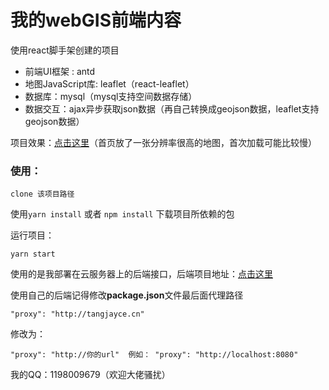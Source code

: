 # 我的webGIS前端内容

使用react脚手架创建的项目

- 前端UI框架 : antd
- 地图JavaScript库: leaflet（react-leaflet）
- 数据库：mysql（mysql支持空间数据存储）
- 数据交互：ajax异步获取json数据（再自己转换成geojson数据，leaflet支持geojson数据）

项目效果：[点击这里](http://tangjayce.cn)（首页放了一张分辨率很高的地图，首次加载可能比较慢）

### 使用：


    clone 该项目路径
    
使用`yarn install` 或者 `npm install` 下载项目所依赖的包

运行项目：

    yarn start
    
使用的是我部署在云服务器上的后端接口，后端项目地址：[点击这里](https://github.com/TangJayce/WebGIS-back)

使用自己的后端记得修改**package.json**文件最后面代理路径

    "proxy": "http://tangjayce.cn"

修改为：

    "proxy": "http://你的url"  例如： "proxy": "http://localhost:8080"

我的QQ：1198009679（欢迎大佬骚扰）